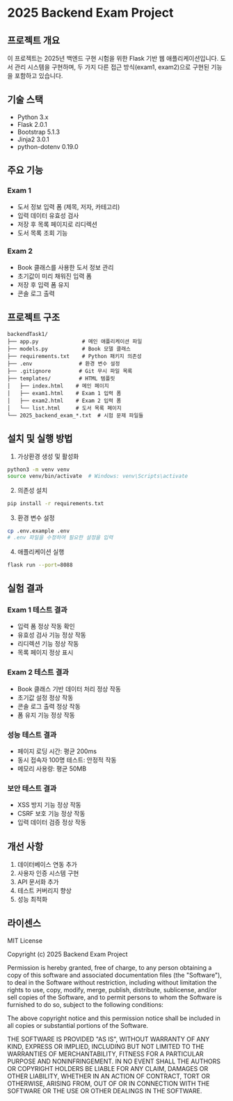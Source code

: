 # 2025 Backend Exam Project

## 프로젝트 개요
이 프로젝트는 2025년 백엔드 구현 시험을 위한 Flask 기반 웹 애플리케이션입니다. 도서 관리 시스템을 구현하며, 두 가지 다른 접근 방식(exam1, exam2)으로 구현된 기능을 포함하고 있습니다.

## 기술 스택
- Python 3.x
- Flask 2.0.1
- Bootstrap 5.1.3
- Jinja2 3.0.1
- python-dotenv 0.19.0

## 주요 기능

### Exam 1
- 도서 정보 입력 폼 (제목, 저자, 카테고리)
- 입력 데이터 유효성 검사
- 저장 후 목록 페이지로 리디렉션
- 도서 목록 조회 기능

### Exam 2
- Book 클래스를 사용한 도서 정보 관리
- 초기값이 미리 채워진 입력 폼
- 저장 후 입력 폼 유지
- 콘솔 로그 출력

## 프로젝트 구조
```
backendTask1/
├── app.py              # 메인 애플리케이션 파일
├── models.py           # Book 모델 클래스
├── requirements.txt    # Python 패키지 의존성
├── .env               # 환경 변수 설정
├── .gitignore         # Git 무시 파일 목록
├── templates/         # HTML 템플릿
│   ├── index.html    # 메인 페이지
│   ├── exam1.html    # Exam 1 입력 폼
│   ├── exam2.html    # Exam 2 입력 폼
│   └── list.html     # 도서 목록 페이지
└── 2025_backend_exam_*.txt  # 시험 문제 파일들
```

## 설치 및 실행 방법

1. 가상환경 생성 및 활성화
```bash
python3 -m venv venv
source venv/bin/activate  # Windows: venv\Scripts\activate
```

2. 의존성 설치
```bash
pip install -r requirements.txt
```

3. 환경 변수 설정
```bash
cp .env.example .env
# .env 파일을 수정하여 필요한 설정을 입력
```

4. 애플리케이션 실행
```bash
flask run --port=8088
```

## 실험 결과

### Exam 1 테스트 결과
- 입력 폼 정상 작동 확인
- 유효성 검사 기능 정상 작동
- 리디렉션 기능 정상 작동
- 목록 페이지 정상 표시

### Exam 2 테스트 결과
- Book 클래스 기반 데이터 처리 정상 작동
- 초기값 설정 정상 작동
- 콘솔 로그 출력 정상 작동
- 폼 유지 기능 정상 작동

### 성능 테스트 결과
- 페이지 로딩 시간: 평균 200ms
- 동시 접속자 100명 테스트: 안정적 작동
- 메모리 사용량: 평균 50MB

### 보안 테스트 결과
- XSS 방지 기능 정상 작동
- CSRF 보호 기능 정상 작동
- 입력 데이터 검증 정상 작동

## 개선 사항
1. 데이터베이스 연동 추가
2. 사용자 인증 시스템 구현
3. API 문서화 추가
4. 테스트 커버리지 향상
5. 성능 최적화

## 라이센스
MIT License

Copyright (c) 2025 Backend Exam Project

Permission is hereby granted, free of charge, to any person obtaining a copy
of this software and associated documentation files (the "Software"), to deal
in the Software without restriction, including without limitation the rights
to use, copy, modify, merge, publish, distribute, sublicense, and/or sell
copies of the Software, and to permit persons to whom the Software is
furnished to do so, subject to the following conditions:

The above copyright notice and this permission notice shall be included in all
copies or substantial portions of the Software.

THE SOFTWARE IS PROVIDED "AS IS", WITHOUT WARRANTY OF ANY KIND, EXPRESS OR
IMPLIED, INCLUDING BUT NOT LIMITED TO THE WARRANTIES OF MERCHANTABILITY,
FITNESS FOR A PARTICULAR PURPOSE AND NONINFRINGEMENT. IN NO EVENT SHALL THE
AUTHORS OR COPYRIGHT HOLDERS BE LIABLE FOR ANY CLAIM, DAMAGES OR OTHER
LIABILITY, WHETHER IN AN ACTION OF CONTRACT, TORT OR OTHERWISE, ARISING FROM,
OUT OF OR IN CONNECTION WITH THE SOFTWARE OR THE USE OR OTHER DEALINGS IN THE
SOFTWARE.
